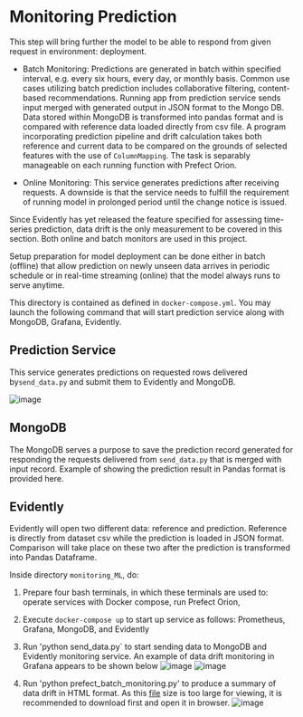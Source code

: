 # **Monitoring Prediction**

This step will bring further the model to be able to respond from given request in environment: deployment.

- Batch Monitoring: Predictions are generated in batch within specified interval, e.g. every six hours, every day, or monthly basis. Common use cases utilizing batch prediction includes collaborative filtering, content-based recommendations. Running app from prediction service sends input merged with generated output in JSON format to the Mongo DB. Data stored within MongoDB is transformed into pandas format and is compared with reference data loaded directly from csv file. A program incorporating prediction pipeline and drift calculation takes both reference and current data to be compared on the grounds of selected features with the use of `ColumnMapping`. The task is separably manageable on each running function with Prefect Orion.

- Online Monitoring: This service generates predictions after receiving requests. A downside is that the service needs to fulfill the requirement of running model in prolonged period until the change notice is issued.

Since Evidently has yet released the feature specified for assessing time-series prediction, data drift is the only measurement to be covered in this section. Both online and batch monitors are used in this project.

Setup preparation for model deployment can be done either in batch (offline) that allow prediction on newly unseen data arrives in periodic schedule or in real-time streaming (online) that the model always runs to serve anytime. 

This directory is contained as defined in `docker-compose.yml`. You may launch the following command that will start prediction service along with MongoDB, Grafana, Evidently.

## **Prediction Service**
This service generates predictions on requested rows delivered by`send_data.py` and submit them to Evidently and MongoDB.  

![image](https://user-images.githubusercontent.com/42743243/187480203-91ea5fdd-1b90-4f3d-8e5c-f698453de426.png)

## **MongoDB**

The MongoDB serves a purpose to save the prediction record generated for responding the requests delivered from `send_data.py` that is merged with input record. Example of showing the prediction result in Pandas format is provided here.

## **Evidently**
Evidently will open two different data: reference and prediction. Reference is directly from dataset csv while the prediction is loaded in JSON format. Comparison will take place on these two after the prediction is transformed into Pandas Dataframe.

Inside directory `monitoring_ML`, do:
1) Prepare four bash terminals, in which these terminals are used to: operate services with Docker compose, run Prefect Orion, 
2) Execute `docker-compose up` to start up service as follows: Prometheus, Grafana, MongoDB, and Evidently 
3) Run 'python send_data.py` to start sending data to MongoDB and Evidently monitoring service. An example of data drift monitoring in Grafana appears to be shown below
![image](https://user-images.githubusercontent.com/42743243/189478584-7df0ba1e-beef-4b59-afc0-70dad79f555c.png)
![image](https://user-images.githubusercontent.com/42743243/189479026-1fd76174-697c-4b57-99f0-94236c6f62fa.png)


4) Run 'python prefect_batch_monitoring.py' to produce a summary of data drift in HTML format. As this [file](https://github.com/rizdiaprilian/MLOps_Zoomcamp/blob/master/UK_house_price/monitoring_ML/evidently_report_UK_house_price.html) size is too large for viewing, it is recommended to download first and open it in browser. 
![image](https://user-images.githubusercontent.com/42743243/189478594-326ecf97-0cef-484c-a3b7-b6992c5ec250.png)
